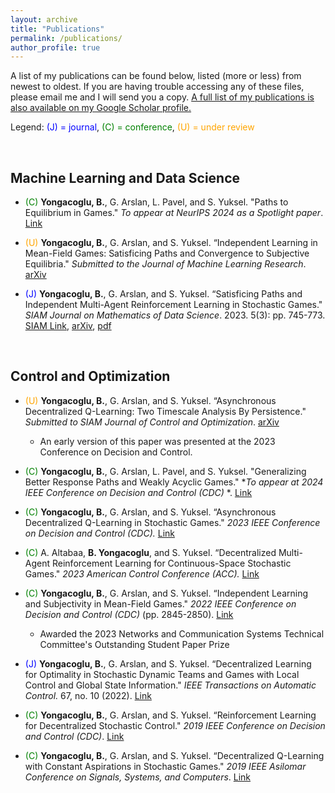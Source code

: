 ```yaml
---
layout: archive
title: "Publications"
permalink: /publications/
author_profile: true
---
```


A list of my publications can be found below, listed (more or less) from newest to oldest. If you are having trouble accessing any of these files, please email me and I will send you a copy. [A full list of my publications is also available on my Google Scholar profile.](https://scholar.google.com/citations?user=SbLefpQAAAAJ)

Legend: <span style="color: blue;">(J) = journal</span>, <span style="color: green;">(C) = conference</span>, <span style="color: orange;">(U) = under review</span>

<br>

## Machine Learning and Data Science

- <span style="color: green;">(C)</span> **Yongacoglu, B.**, G. Arslan, L. Pavel, and S. Yuksel. "Paths to Equilibrium in Games." *To appear at NeurIPS 2024 as a Spotlight paper*. [Link](https://arxiv.org/abs/2403.18079)

- <span style="color: orange;">(U)</span> **Yongacoglu, B.**, G. Arslan, and S. Yuksel. “Independent Learning in Mean-Field Games: Satisficing Paths and Convergence to Subjective Equilibria." *Submitted to the Journal of Machine Learning Research*. [arXiv](https://arxiv.org/abs/2209.05703)

- <span style="color: blue;">(J)</span> **Yongacoglu, B.**, G. Arslan, and S. Yuksel. “Satisficing Paths and Independent Multi-Agent Reinforcement Learning in Stochastic Games." *SIAM Journal on Mathematics of Data Science*. 2023. 5(3): pp. 745-773. [SIAM Link](https://epubs.siam.org/doi/abs/10.1137/22M1515112), [arXiv](https://arxiv.org/abs/2110.04638), [pdf](http://yongac.github.io/files/satisficing.pdf)



<br>

## Control and Optimization

- <span style="color: orange;">(U)</span> **Yongacoglu, B.**, G. Arslan, and S. Yuksel. “Asynchronous Decentralized Q-Learning: Two Timescale Analysis By Persistence." *Submitted to SIAM Journal of Control and Optimization*. [arXiv](https://arxiv.org/abs/2308.03239)
  * An early version of this paper was presented at the 2023 Conference on Decision and Control.

- <span style="color: green;">(C)</span> **Yongacoglu, B.**, G. Arslan, L. Pavel, and S. Yuksel. "Generalizing Better Response Paths and Weakly Acyclic Games." **To appear at 2024 IEEE Conference on Decision and Control (CDC)* *. [Link](https://arxiv.org/abs/2403.18086)

- <span style="color: green;">(C)</span> **Yongacoglu, B.**, G. Arslan, and S. Yuksel. “Asynchronous Decentralized Q-Learning in Stochastic Games." *2023 IEEE Conference on Decision and Control (CDC).* [Link](https://ieeexplore.ieee.org/document/10383194)


- <span style="color: green;">(C)</span> A. Altabaa, **B. Yongacoglu**, and S. Yuksel. “Decentralized Multi-Agent Reinforcement Learning for Continuous-Space Stochastic Games." *2023 American Control Conference (ACC).* [Link](https://ieeexplore.ieee.org/document/10155828)


- <span style="color: green;">(C)</span> **Yongacoglu, B.**, G. Arslan, and S. Yuksel. “Independent Learning and Subjectivity in Mean-Field Games." *2022 IEEE Conference on Decision and Control (CDC)* (pp. 2845-2850). [Link](https://ieeexplore.ieee.org/document/9992399)
  * Awarded the 2023 Networks and Communication Systems Technical Committee's Outstanding Student Paper Prize


- <span style="color: blue;">(J)</span> **Yongacoglu, B.**, G. Arslan, and S. Yuksel. “Decentralized Learning for Optimality in Stochastic Dynamic Teams and Games with Local Control and Global State Information." *IEEE Transactions on Automatic Control.* 67, no. 10 (2022). [Link](https://ieeexplore.ieee.org/document/9580732)

 
- <span style="color: green;">(C)</span> **Yongacoglu, B.**, G. Arslan, and S. Yuksel. “Reinforcement Learning for Decentralized Stochastic Control." *2019 IEEE Conference on Decision and Control (CDC)*. [Link](https://ieeexplore.ieee.org/document/9030158)

- <span style="color: green;">(C)</span> **Yongacoglu, B.**, G. Arslan, and S. Yuksel. “Decentralized Q-Learning with Constant Aspirations in Stochastic Games." *2019 IEEE Asilomar Conference on Signals, Systems, and Computers*. [Link](https://ieeexplore.ieee.org/document/9049021)

